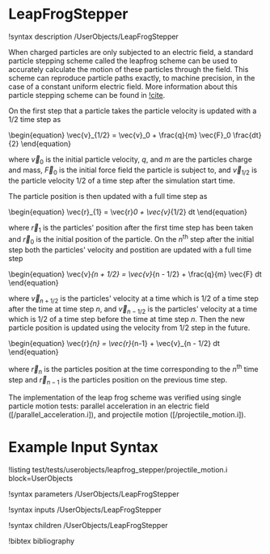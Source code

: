 # LeapFrogStepper

!syntax description /UserObjects/LeapFrogStepper

When charged particles are only subjected to an electric field, a standard particle stepping scheme called the leapfrog scheme can be used to accurately calculate the motion of these particles through the field. This scheme can reproduce particle paths exactly, to machine precision, in the case of a constant uniform electric field. More information about this particle stepping scheme can be found in [!cite](Birdsall_Langdon_1991).

On the first step that a particle takes the particle velocity is updated with a 1/2 time step as

\begin{equation}
  \vec{v}_{1/2} = \vec{v}_0 + \frac{q}{m} \vec{F}_0 \frac{dt}{2}
\end{equation}

where $\vec{v}_{0}$ is the initial particle velocity, $q$, and $m$ are the particles charge and mass, $\vec{F}_0$ is the initial force field the particle is subject to, and $\vec{v}_{1/2}$ is the particle velocity 1/2 of a time step after the simulation start time.

The particle position is then updated with a full time step as

\begin{equation}
  \vec{r}_{1} = \vec{r}_0 + \vec{v}_{1/2} dt
\end{equation}

where $\vec{r}_{1}$ is the particles' position after the first time step has been taken and $\vec{r}_0$ is the initial position of the particle. On the $n^\text{th}$ step after the initial step both the particles' velocity and postition are updated with a full time step

\begin{equation}
  \vec{v}_{n + 1/2} = \vec{v}_{n - 1/2} + \frac{q}{m} \vec{F} dt
\end{equation}

where $\vec{v}_{n + 1/2}$ is the particles' velocity at a time which is 1/2 of a time step after the time at time step $n$, and $\vec{v}_{n - 1/2}$ is the particles' velocity at a time which is 1/2 of a time step before the time at time step $n$. Then the new particle position is updated using the velocity from 1/2 step in the future.

\begin{equation}
  \vec{r}_{n} = \vec{r}_{n-1} + \vec{v}_{n - 1/2} dt
\end{equation}

where $\vec{r}_{n}$ is the particles position at the time corresponding to the $n^\text{th}$ time step and $\vec{r}_{n-1}$ is the particles position on the previous time step.

The implementation of the leap frog scheme was verified using single particle motion tests: parallel acceleration in an electric field ([/parallel_acceleration.i]), and projectile motion ([/projectile_motion.i]).

# Example Input Syntax

!listing test/tests/userobjects/leapfrog_stepper/projectile_motion.i block=UserObjects

!syntax parameters /UserObjects/LeapFrogStepper

!syntax inputs /UserObjects/LeapFrogStepper

!syntax children /UserObjects/LeapFrogStepper

!bibtex bibliography
